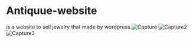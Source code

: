 # Antiquue-website
 
is a website to sell jewelry that made by wordpress.![Capture](https://user-images.githubusercontent.com/95575258/174178792-07f0da41-50b5-4724-b304-73961968a091.PNG)
![Capture2](https://user-images.githubusercontent.com/95575258/174178987-0bb858e4-ff3b-453b-a88d-d31453c5a52e.PNG)
![Capture3](https://user-images.githubusercontent.com/95575258/174179057-ddf59cf4-8962-485d-8087-b92d972b7c86.PNG)
